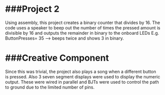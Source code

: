###Project 2
======
Using assembly, this project creates a binary counter that divides by 16. The code uses
a speaker to beep out the number of times the pressed amount is divisible by 16 and outputs
the remainder in binary to the onboard LEDs E.g. ButtonPresses= 35 --> beeps twice and shows
3 in binary.

###Creative Component
======
Since this was trivial, the project also plays a song when a different button is pressed. Also
3 seven segment displays were used to display the numeric output. These were wired in parallel 
and BJTs were used to control the path to ground due to the limited number of pins.
